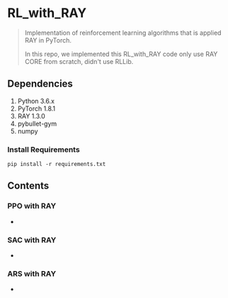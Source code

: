 # RL_with_RAY

> Implementation of reinforcement learning algorithms that is applied RAY in PyTorch.
> 
> In this repo, we implemented this RL_with_RAY code only use RAY CORE from scratch, didn't use RLLib.
> 

## Dependencies
1. Python 3.6.x
2. PyTorch 1.8.1
3. RAY 1.3.0
4. pybullet-gym
5. numpy


### Install Requirements
```
pip install -r requirements.txt
```

## Contents

### PPO with RAY
- 

### SAC with RAY
- 

### ARS with RAY
- 
